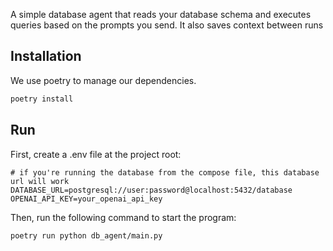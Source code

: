 A simple database agent that reads your database schema and executes queries based on the prompts you send.
It also saves context between runs

## Installation

We use poetry to manage our dependencies.

```bash
poetry install
```

## Run

First, create a .env file at the project root:

```
# if you're running the database from the compose file, this database url will work
DATABASE_URL=postgresql://user:password@localhost:5432/database
OPENAI_API_KEY=your_openai_api_key
```

Then, run the following command to start the program:

```
poetry run python db_agent/main.py
```

